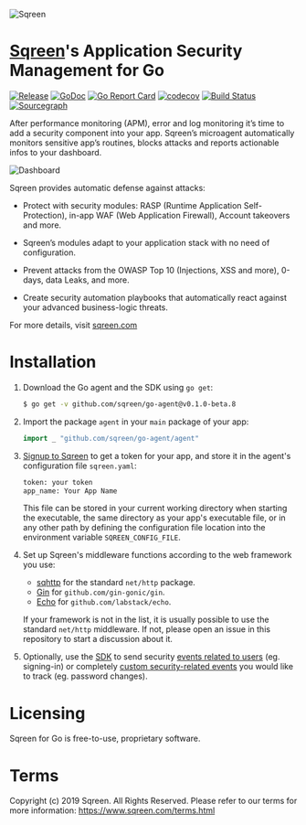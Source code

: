 ![Sqreen](https://sqreen-assets.s3-eu-west-1.amazonaws.com/logos/sqreen-logo-264-1.svg)

# [Sqreen](https://www.sqreen.com/)'s Application Security Management for Go

[![Release](https://img.shields.io/github/release/sqreen/go-agent.svg)](https://github.com/sqreen/go-agent/releases)
[![GoDoc](https://godoc.org/github.com/sqreen/go-agent?status.svg)](https://godoc.org/github.com/sqreen/go-agent)
[![Go Report Card](https://goreportcard.com/badge/github.com/sqreen/go-agent)](https://goreportcard.com/report/github.com/sqreen/go-agent)
[![codecov](https://codecov.io/gh/sqreen/go-agent/branch/master/graph/badge.svg)](https://codecov.io/gh/sqreen/go-agent)
[![Build Status](https://dev.azure.com/sqreenci/Go%20Agent/_apis/build/status/sqreen.go-agent?branchName=master)](https://dev.azure.com/sqreenci/Go%20Agent/_build/latest?definitionId=8&branchName=master)
[![Sourcegraph](https://sourcegraph.com/github.com/sqreen/go-agent/-/badge.svg)](https://sourcegraph.com/github.com/sqreen/go-agent?badge)

After performance monitoring (APM), error and log monitoring it’s time to add a
security component into your app. Sqreen’s microagent automatically monitors
sensitive app’s routines, blocks attacks and reports actionable infos to your
dashboard.

![Dashboard](https://sqreen-assets.s3-eu-west-1.amazonaws.com/miscellaneous/dashboard.gif)

Sqreen provides automatic defense against attacks:

- Protect with security modules: RASP (Runtime Application Self-Protection),
  in-app WAF (Web Application Firewall), Account takeovers and more.

- Sqreen’s modules adapt to your application stack with no need of configuration.

- Prevent attacks from the OWASP Top 10 (Injections, XSS and more), 0-days,
  data Leaks, and more.
  
- Create security automation playbooks that automatically react against
  your advanced business-logic threats.

For more details, visit [sqreen.com](https://www.sqreen.com/)

# Installation

1. Download the Go agent and the SDK using `go get`:

    ```sh
    $ go get -v github.com/sqreen/go-agent@v0.1.0-beta.8
    ```

1. Import the package `agent` in your `main` package of your app:

    ```go
    import _ "github.com/sqreen/go-agent/agent"
    ```

1. [Signup to Sqreen](https://my.sqreen.io/signup) to get a token for your app,
   and store it in the agent's configuration file `sqreen.yaml`:

    ```sh
    token: your token
    app_name: Your App Name
    ```

   This file can be stored in your current working directory when starting the
   executable, the same directory as your app's executable file, or in any other
   path by defining the configuration file location into the environment
   variable `SQREEN_CONFIG_FILE`.

1. Set up Sqreen's middleware functions according to the web framework you use:
   - [sqhttp](https://godoc.org/github.com/sqreen/go-agent/sdk/middleware/sqhttp) for the standard `net/http` package.
   - [Gin](https://godoc.org/github.com/sqreen/go-agent/sdk/middleware/sqgin) for `github.com/gin-gonic/gin`.
   - [Echo](https://godoc.org/github.com/sqreen/go-agent/sdk/middleware/sqecho) for `github.com/labstack/echo`.
   
   If your framework is not in the list, it is usually possible to use the
   standard `net/http` middleware. If not, please open an issue in this
   repository to start a discussion about it.

1. Optionally, use the [SDK](https://godoc.org/github.com/sqreen/go-agent/sdk)
   to send security [events related to
   users](https://godoc.org/github.com/sqreen/go-agent/sdk#HTTPRequestRecord.ForUser)
   (eg. signing-in) or completely [custom security-related
   events](https://godoc.org/github.com/sqreen/go-agent/sdk#HTTPRequestRecord.TrackEvent)
   you would like to track (eg. password changes).

# Licensing

Sqreen for Go is free-to-use, proprietary software.

# Terms

Copyright (c) 2019 Sqreen. All Rights Reserved. Please refer to our terms for
more information: https://www.sqreen.com/terms.html
